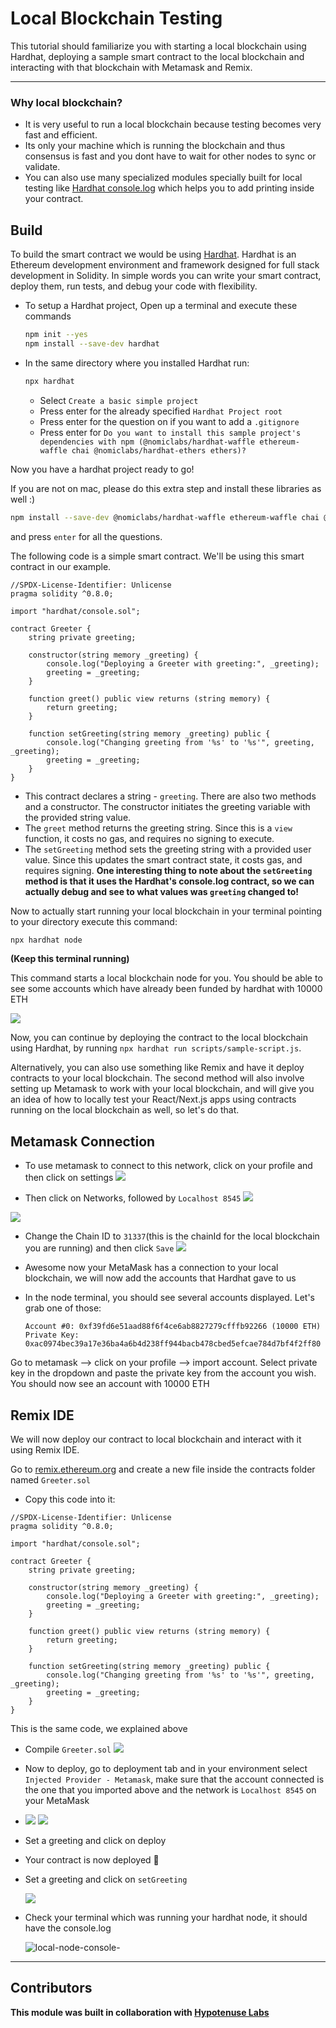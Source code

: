 # Local Blockchain Testing

This tutorial should familiarize you with starting a local blockchain using Hardhat, deploying a sample smart contract to the local blockchain and interacting with that blockchain with Metamask and Remix.

---

### Why local blockchain?

- It is very useful to run a local blockchain because testing becomes very fast and efficient.
- Its only your machine which is running the blockchain and thus consensus is fast and you dont have to wait for other nodes to sync or validate.
- You can also use many specialized modules specially built for local testing like [Hardhat console.log](https://hardhat.org/tutorial/debugging-with-hardhat-network.html) which helps you to add printing inside your contract.

<Quiz questionId="008be2da-50d1-4267-928c-ff8b10eabd09" />

## Build

To build the smart contract we would be using [Hardhat](https://hardhat.org/). Hardhat is an Ethereum development environment and framework designed for full stack development in Solidity. In simple words you can write your smart contract, deploy them, run tests, and debug your code with flexibility.

- To setup a Hardhat project, Open up a terminal and execute these commands

  ```bash
  npm init --yes
  npm install --save-dev hardhat
  ```

- In the same directory where you installed Hardhat run:

  ```bash
  npx hardhat
  ```

  - Select `Create a basic simple project`
  - Press enter for the already specified `Hardhat Project root`
  - Press enter for the question on if you want to add a `.gitignore`
  - Press enter for `Do you want to install this sample project's dependencies with npm (@nomiclabs/hardhat-waffle ethereum-waffle chai @nomiclabs/hardhat-ethers ethers)?`

Now you have a hardhat project ready to go!

If you are not on mac, please do this extra step and install these libraries as well :)

```bash
npm install --save-dev @nomiclabs/hardhat-waffle ethereum-waffle chai @nomiclabs/hardhat-ethers ethers
```

and press `enter` for all the questions.

The following code is a simple smart contract. We'll be using this smart contract in our example.

```Solidity
//SPDX-License-Identifier: Unlicense
pragma solidity ^0.8.0;

import "hardhat/console.sol";

contract Greeter {
    string private greeting;

    constructor(string memory _greeting) {
        console.log("Deploying a Greeter with greeting:", _greeting);
        greeting = _greeting;
    }

    function greet() public view returns (string memory) {
        return greeting;
    }

    function setGreeting(string memory _greeting) public {
        console.log("Changing greeting from '%s' to '%s'", greeting, _greeting);
        greeting = _greeting;
    }
}

```

- This contract declares a string - `greeting`. There are also two methods and a constructor. The constructor initiates the greeting variable with the provided string value. 
- The `greet` method returns the greeting string. Since this is a `view` function, it costs no gas, and requires no signing to execute.
- The `setGreeting` method sets the greeting string with a provided user value. Since this updates the smart contract state, it costs gas, and requires signing.
**One interesting thing to note about the `setGreeting` method is that it uses the Hardhat's console.log contract, so we can actually debug and see to what values was `greeting` changed to!**

<Quiz questionId="d7a6c9a2-2aca-47de-b5a9-805aafd04831" />

Now to actually start running your local blockchain in your terminal pointing to your directory execute this command:

```bash
npx hardhat node
```

**(Keep this terminal running)**

This command starts a local blockchain node for you. You should be able to see some accounts which have already been funded by hardhat with 10000 ETH

<Quiz questionId="c0ab069f-1e0c-4d13-bc12-d20792529539" />

![](https://i.imgur.com/NkwsCXn.png)

Now, you can continue by deploying the contract to the local blockchain using Hardhat, by running `npx hardhat run scripts/sample-script.js`. 

Alternatively, you can also use something like Remix and have it deploy contracts to your local blockchain. The second method will also involve setting up Metamask to work with your local blockchain, and will give you an idea of how to locally test your React/Next.js apps using contracts running on the local blockchain as well, so let's do that.

## Metamask Connection

- To use metamask to connect to this network, click on your profile and then click on settings
  ![](https://i.imgur.com/rZi6Ofi.png)

- Then click on Networks, followed by `Localhost 8545`
  ![](https://i.imgur.com/X74AcuZ.png)

![](https://i.imgur.com/9SjtWCu.png)

- Change the Chain ID to `31337`(this is the chainId for the local blockchain you are running) and then click `Save`
  ![](https://i.imgur.com/Dt6py3h.png)

- Awesome now your MetaMask has a connection to your local blockchain, we will now add the accounts that Hardhat gave to us
- In the node terminal, you should see several accounts displayed. Let's grab one of those:

  ```Shell
  Account #0: 0xf39fd6e51aad88f6f4ce6ab8827279cfffb92266 (10000 ETH)
  Private Key: 0xac0974bec39a17e36ba4a6b4d238ff944bacb478cbed5efcae784d7bf4f2ff80
  ```

Go to metamask --> click on your profile --> import account. Select private key in the dropdown and paste the private key from the account you wish. You should now see an account with 10000 ETH

<Quiz questionId="c28d2f88-b2c9-4e8b-b6ab-ac8400ede5ae" />

## Remix IDE

We will now deploy our contract to local blockchain and interact with it using Remix IDE.

Go to [remix.ethereum.org](https://remix.ethereum.org/#optimize=false&runs=200&evmVersion=null&version=soljson-v0.8.7+commit.e28d00a7.js) and create a new file inside the contracts folder named `Greeter.sol`

- Copy this code into it:

```Solidity
//SPDX-License-Identifier: Unlicense
pragma solidity ^0.8.0;

import "hardhat/console.sol";

contract Greeter {
    string private greeting;

    constructor(string memory _greeting) {
        console.log("Deploying a Greeter with greeting:", _greeting);
        greeting = _greeting;
    }

    function greet() public view returns (string memory) {
        return greeting;
    }

    function setGreeting(string memory _greeting) public {
        console.log("Changing greeting from '%s' to '%s'", greeting, _greeting);
        greeting = _greeting;
    }
}

```

This is the same code, we explained above

- Compile `Greeter.sol`
  ![](https://i.imgur.com/bhAwIRf.png)

- Now to deploy, go to deployment tab and in your environment select `Injected Provider - Metamask`, make sure that the account connected is the one that you imported above and the network is `Localhost 8545` on your MetaMask
- 
  ![](https://i.imgur.com/zgGKlQm.png)
  ![](https://i.imgur.com/qrJTtLi.png)

- Set a greeting and click on deploy

- Your contract is now deployed 🎉

- Set a greeting and click on `setGreeting`

  ![](https://i.imgur.com/Rkc6tOH.png)

- Check your terminal which was running your hardhat node, it should have the console.log

    ![local-node-console-](https://user-images.githubusercontent.com/56781761/156940719-d41dbe65-9dde-40b5-83c4-6641c0fa9737.png)

<Quiz questionId="662f7e38-0490-4417-8ce0-0689fa7e3bb6" />

---

## Contributors

**This module was built in collaboration with [Hypotenuse Labs](https://hypotenuse.ca/)**

<Quiz questionId="a1cbd14b-3243-4be4-a5be-a6d9c6d95b09" />
<Quiz questionId="7f93386d-1b8e-470e-8517-1d13c683ecd7" />

<SubmitQuiz />

